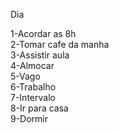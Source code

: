 Dia

1-Acordar as 8h <br>
2-Tomar cafe da manha <br>
3-Assistir aula <br>
4-Almocar <br>
5-Vago <br>
6-Trabalho <br>
7-Intervalo <br>
8-Ir para casa <br> 
9-Dormir <br>